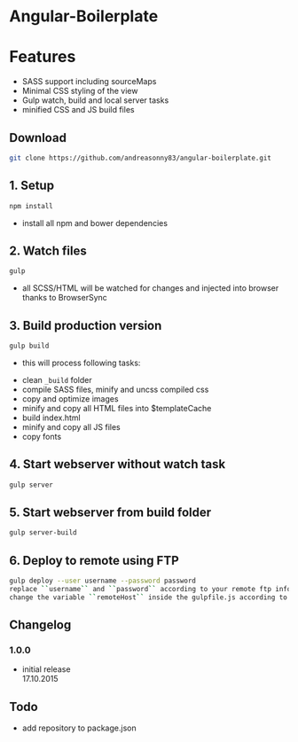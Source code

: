 # Angular-Boilerplate

# Features
* SASS support including sourceMaps
* Minimal CSS styling of the view
* Gulp watch, build and local server tasks
* minified CSS and JS build files

## Download
```bash
git clone https://github.com/andreasonny83/angular-boilerplate.git
```

## 1. Setup
```bash
npm install
```
- install all npm and bower dependencies

## 2. Watch files
```bash
gulp
```
- all SCSS/HTML will be watched for changes and injected into browser thanks to BrowserSync

## 3. Build production version
```bash
gulp build
```
- this will process following tasks:
* clean `_build` folder
* compile SASS files, minify and uncss compiled css
* copy and optimize images
* minify and copy all HTML files into $templateCache
* build index.html
* minify and copy all JS files
* copy fonts

## 4. Start webserver without watch task
```bash
gulp server
```

## 5. Start webserver from build folder
```bash
gulp server-build
```

## 6. Deploy to remote using FTP
```bash
gulp deploy --user username --password password
replace ``username`` and ``password`` according to your remote ftp information
change the variable ``remoteHost`` inside the gulpfile.js according to your remote url
```


## Changelog
### 1.0.0
- initial release<br>
17.10.2015

## Todo

* add repository to package.json
